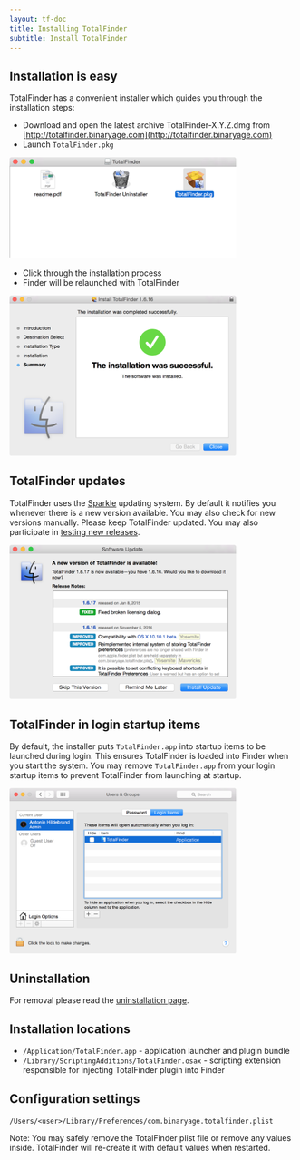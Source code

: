 ```yaml
---
layout: tf-doc
title: Installing TotalFinder
subtitle: Install TotalFinder
---
```


## Installation is easy

TotalFinder has a convenient installer which guides you through the installation steps:

* Download and open the latest archive TotalFinder-X.Y.Z.dmg from [http://totalfinder.binaryage.com](http://totalfinder.binaryage.com)
* Launch `TotalFinder.pkg`

<img src="/images/installer-dmg.png" class="doc-image add-shadow" style="width:400px"><br>

* Click through the installation process
* Finder will be relaunched with TotalFinder

<img src="/images/successful-install.png" class="doc-image add-shadow" style="width:400px">

## TotalFinder updates

TotalFinder uses the [Sparkle](http://sparkle.andymatuschak.org) updating system. By default it notifies you whenever there is a new version available. You may also check for new versions manually. Please keep TotalFinder updated. You may also participate in [testing new releases](/beta-changes).

<img src="/images/update-dialog.png" class="doc-image add-shadow" style="width:400px">

## TotalFinder in login startup items

By default, the installer puts `TotalFinder.app` into startup items to be launched during login. This ensures TotalFinder is loaded into Finder when you start the system. You may remove `TotalFinder.app` from your login startup items to prevent TotalFinder from launching at startup.

<img src="/images/login-items.png" class="doc-image add-shadow" style="width:400px">

## Uninstallation

For removal please read the [uninstallation page](/uninstallation).

## Installation locations

* `/Application/TotalFinder.app` - application launcher and plugin bundle
* `/Library/ScriptingAdditions/TotalFinder.osax` - scripting extension responsible for injecting TotalFinder plugin into Finder

## Configuration settings

`/Users/<user>/Library/Preferences/com.binaryage.totalfinder.plist`

Note: You may safely remove the TotalFinder plist file or remove any values inside. TotalFinder will re-create it with default values when restarted.